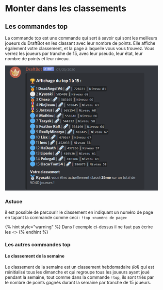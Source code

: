 # Monter dans les classements

## Les commandes top

La commande top est une commande qui sert à savoir qui sont les meilleurs joueurs du DraftBot en les classant avec leur nombre de points. Elle affiche également votre classement, et la page à laquelle vous vous trouvez. Vous verrez les joueurs par tranche de 15, avec leur pseudo, leur état, leur nombre de points et leur niveau.

![Exemple du r&#xE9;sultat de la commande top](../.gitbook/assets/image%20%285%29.png)

### Astuce

il est possible de parcourir le classement en indiquant un numéro de page en tapant la commande comme ceci : `!top <numéro de page>`

{% hint style="warning" %}
Dans l'exemple ci-dessus il ne faut pas écrire les &lt;&gt;
{% endhint %}

### Les autres commandes top

#### Le classement de la semaine

Le classement de la semaine est un classement hebdomadaire _\(lol\)_ qui est réinitialisé tous les dimanche et qui regroupe tous les joueurs ayant joué pendant la semaine, tout comme dans la commande `!top`, ils sont triés par le nombre de points gagnés durant la semaine par tranche de 15 joueurs. 



